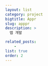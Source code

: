 ```yaml
---
layout: list
category: project
bigtitle: Appr
slug: apppr
description: >
  앱 개발

related_posts:
    - 
list: true
order: 2
---
```

